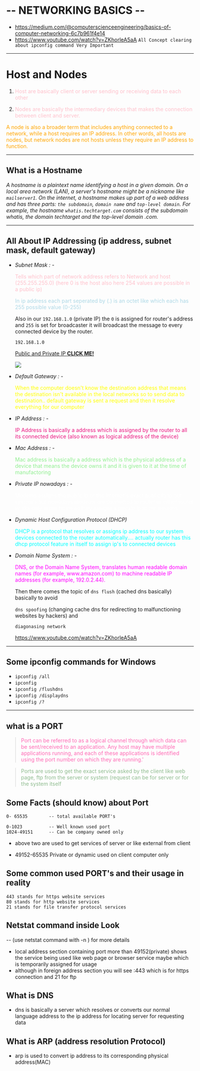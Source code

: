 # -- **NETWORKING BASICS** --
- https://medium.com/@computerscienceengineering/basics-of-computer-networking-6c7b961f4e14
- https://www.youtube.com/watch?v=ZKhorleA5aA 
`All Concept clearing about ipconfig command Very Important`
<hr>

# Host and Nodes
1. <p style="color:Pink;">Host are basically client or server sending or receiving data to each other</p>
1. <p style="color:Pink;">Nodes are basically the intermediary devices that makes the connection between client and server.</p>

<p style="color:orange;">A node is also a broader term that includes anything connected to a network, while a host requires an IP address. In other words, all hosts are nodes, but network nodes are not hosts unless they require an IP address to function.</p>

<hr>

## What is a Hostname
 *A hostname is a plaintext name identifying a host in a given domain. On a local area network (LAN), a server's hostname might be a nickname like `mailserver1`. On the internet, a hostname makes up part of a web address and has three parts: `the subdomain`, `domain name` and `top-level domain`. For example, the hostname `whatis.techtarget.com` consists of the subdomain whatis, the domain techtarget and the top-level domain .com.*

 <hr>

 ## All About IP Addressing  (ip address, subnet mask, default gateway)
 - *Subnet Mask : -* 
    <p style="color:Pink;">Tells which part of network address refers to Network and host (255.255.255.0) (here 0 is the host also here 254 values are possible in a public ip)</p>
    <p style="color:lightblue;">In ip address each part seperated by (.) is an octet like which each has 255 possible value (0-255)</p> 

    Also in our `192.168.1.0` (private IP) the `0` is assigned for router's address and `255` is set for broadcaster it will broadcast the message to every connected device by the router.
    
    `192.168.1.0`
    
    [Public and Private IP **CLICK ME!**](https://www.tutorialspoint.com/difference-between-private-and-public-ip-addresses)
    
    <img src='https://i0.wp.com/ipwithease.com/wp-content/uploads/2018/07/img_5b5f52b5ec2f1.png?resize=708%2C401&ssl=1'>
    


-  *Default  Gateway : -* 
    <p style="color:yellow;">When the computer doesn't know the destination address that means the destination isn't available in the local networks so to send data to destination.. default gateway is sent a request and then it resolve everything for our computer</p>

 
- *IP Address : -* 
    <p style="color:rgb(234,23,128);">IP Address is basically a address which is assigned by the router to all its connected device (also known as logical address of the device)</p>

- *Mac Address : -*
    <p style="color:lightgreen;">Mac address is basically a address which is the physical address of a device that means the device owns it and it is given to it at the time of manufactoring</p>

- *Private IP nowadays : -*
    <p style="color:white;">Modems assigns the public ip or the internet's exact public ip to our system's but nowadays modems are connected to router or either router works only in our home so they assigns a private ip to our devices. </p>

- *Dynamic Host Configuration Protocol (DHCP)*
    <p style="color:aqua;">DHCP is a protocol that resolves or assigns ip address to our system devices connected to the router automatically.... actually router has this dhcp protocol feature in itself to assign ip's to connected devices</p> 

- *Domain Name System : -*
    <p style="color:magenta;">DNS, or the Domain Name System, translates human readable domain names (for example, www.amazon.com) to machine readable IP addresses (for example, 192.0.2.44).</p>

    Then there comes the topic of 
    `dns flush` (cached dns basically) basically to avoid 
    
    `dns spoofing` (changing cache dns for redirecting to malfunctioning websites by hackers) and 
    
    `diagonasing network`
    
     https://www.youtube.com/watch?v=ZKhorleA5aA 

 <hr>

## Some ipconfig commands for Windows
- `ipconfig /all`
- `ipconfig `
- `ipconfig /flushdns`
- `ipconfig /displaydns`
- `ipconfig /?`
 
<hr>

## what is a PORT
> <p style="color:hotpink;">Port can be referred to as a logical channel through which data can be sent/received to an application. Any host may have multiple applications running, and each of these applications is identified using the port number on which they are running.'</p>

> <p style="color:darkseagreen;">Ports are used to get the exact service asked by the client like web page, ftp from the server or system (request can be for server or for the system itself</p>

## Some Facts (should know) about Port
```
0- 65535		-- total available PORT's

0-1023		    -- Well known used port
1024-49151	    -- Can be company owned only
```
- above two are used to get services of server or like external from client

- 49152-65535	Private or dynamic used on client computer only

## Some common used PORT's and their usage in reality
```
443 stands for https website services
80 stands for http website services
21 stands for file transfer protocol services
```

## Netstat command inside Look 
-- (use netstat command with -n ) for more details

- local address section containing port more than 49152(private) shows the service being used like web page or browser service maybe which is temporarily assigned for usage
- although in foreign address section you will see :443 which is for https connection and 21 for ftp

## What is DNS
- dns is basically a server which resolves or converts our normal language address to the ip address for locating server for requesting data

## What is ARP (address resolution Protocol)
- arp is used to convert ip address to its corresponding physical address(MAC)


 